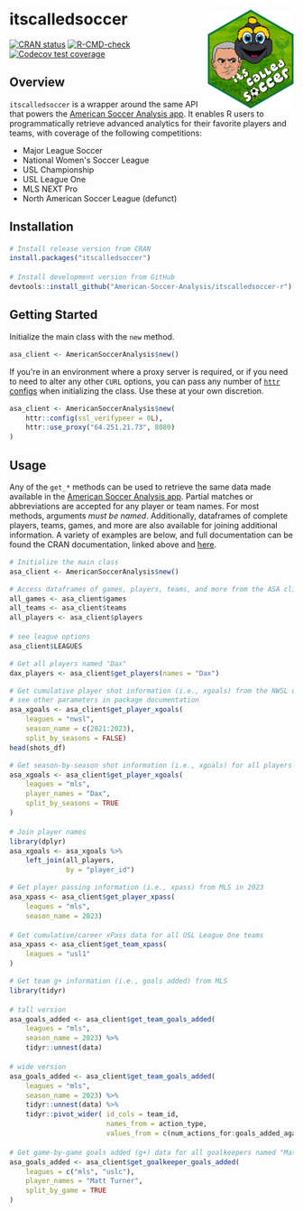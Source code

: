 # itscalledsoccer <img src="man/figures/logo.png" align="right" height="175" style="height: 175px;"/>

<!-- badges: start -->
[![CRAN status](https://www.r-pkg.org/badges/version/itscalledsoccer)](https://CRAN.R-project.org/package=itscalledsoccer)
[![R-CMD-check](https://github.com/American-Soccer-Analysis/itscalledsoccer-r/actions/workflows/R-CMD-check.yaml/badge.svg)](https://github.com/American-Soccer-Analysis/itscalledsoccer-r/actions/workflows/R-CMD-check.yaml)
[![Codecov test coverage](https://codecov.io/gh/American-Soccer-Analysis/itscalledsoccer-r/branch/main/graph/badge.svg?token=TNXUHQDSC9)](https://app.codecov.io/gh/American-Soccer-Analysis/itscalledsoccer-r?branch=main)
<!-- badges: end -->

## Overview

`itscalledsoccer` is a wrapper around the same API that powers the [American Soccer Analysis app](https://app.americansocceranalysis.com/). It enables R users to programmatically retrieve advanced analytics for their favorite players and teams, with coverage of the following competitions: 

- Major League Soccer
- National Women's Soccer League
- USL Championship
- USL League One
- MLS NEXT Pro
- North American Soccer League (defunct)

## Installation

```r
# Install release version from CRAN
install.packages("itscalledsoccer")

# Install development version from GitHub
devtools::install_github("American-Soccer-Analysis/itscalledsoccer-r")
```

## Getting Started

Initialize the main class with the `new` method.

```r
asa_client <- AmericanSoccerAnalysis$new()
```

If you're in an environment where a proxy server is required, or if you need to need to alter any other `CURL` options, you can pass any number of [`httr` configs](https://www.rdocumentation.org/packages/httr/versions/1.4.2/topics/config) when initializing the class. Use these at your own discretion.

```r
asa_client <- AmericanSoccerAnalysis$new(
    httr::config(ssl_verifypeer = 0L),
    httr::use_proxy("64.251.21.73", 8080)
)
```

## Usage

Any of the `get_*` methods can be used to retrieve the same data made available in the [American Soccer Analysis app](https://app.americansocceranalysis.com/). Partial matches or abbreviations are accepted for any player or team names. For most methods, arguments _must be named_. Additionally, dataframes of complete players, teams, games, and more are also available for joining additional information. A variety of examples are below, and full documentation can be found the CRAN documentation, linked above and [here](https://cran.r-project.org/web/packages/itscalledsoccer/itscalledsoccer.pdf).

```r
# Initialize the main class
asa_client <- AmericanSoccerAnalysis$new()
```

```r
# Access dataframes of games, players, teams, and more from the ASA client object created above
all_games <- asa_client$games
all_teams <- asa_client$teams
all_players <- asa_client$players

# see league options
asa_client$LEAGUES
```

```r
# Get all players named "Dax"
dax_players <- asa_client$get_players(names = "Dax")
```

```r
# Get cumulative player shot information (i.e., xgoals) from the NWSL over three seasons
# see other parameters in package documentation
asa_xgoals <- asa_client$get_player_xgoals(
    leagues = "nwsl", 
    season_name = c(2021:2023), 
    split_by_seasons = FALSE)
head(shots_df)
```

```r
# Get season-by-season shot information (i.e., xgoals) for all players named "Dax" in MLS
asa_xgoals <- asa_client$get_player_xgoals(
    leagues = "mls",
    player_names = "Dax",
    split_by_seasons = TRUE
)

# Join player names
library(dplyr)
asa_xgoals <- asa_xgoals %>%
    left_join(all_players,
              by = "player_id")
```

```r
# Get player passing information (i.e., xpass) from MLS in 2023
asa_xpass <- asa_client$get_player_xpass(
    leagues = "mls", 
    season_name = 2023)

# Get cumulative/career xPass data for all USL League One teams
asa_xpass <- asa_client$get_team_xpass(
    leagues = "usl1"
)
```

```r
# Get team g+ information (i.e., goals added) from MLS
library(tidyr)

# tall version
asa_goals_added <- asa_client$get_team_goals_added(
    leagues = "mls", 
    season_name = 2023) %>%
    tidyr::unnest(data)

# wide version
asa_goals_added <- asa_client$get_team_goals_added(
    leagues = "mls", 
    season_name = 2023) %>%
    tidyr::unnest(data) %>%
    tidyr::pivot_wider( id_cols = team_id, 
                        names_from = action_type, 
                        values_from = c(num_actions_for:goals_added_against))

# Get game-by-game goals added (g+) data for all goalkeepers named "Matt Turner"
asa_goals_added <- asa_client$get_goalkeeper_goals_added(
    leagues = c("mls", "uslc"),
    player_names = "Matt Turner",
    split_by_game = TRUE
)
```

